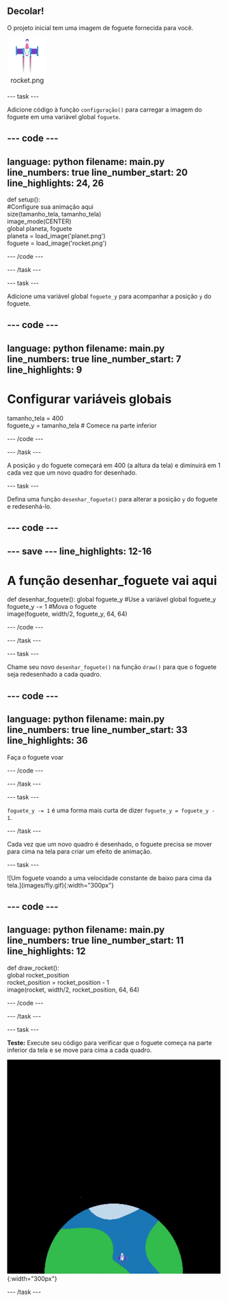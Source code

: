 ## Decolar!

O projeto inicial tem uma imagem de foguete fornecida para você.

![Imagem do foguete na biblioteca de imagens Trinket.](images/rocket_image.png)

--- task ---

Adicione código à função `configuração()` para carregar a imagem do foguete em uma variável global `foguete`.

<div class="c-project-code">

--- code ---
---
language: python filename: main.py line_numbers: true line_number_start: 20
line_highlights: 24, 26
---

def setup():   
#Configure sua animação aqui   
size(tamanho_tela, tamanho_tela)   
image_mode(CENTER)   
global planeta, foguete   
planeta = load_image('planet.png')    
foguete = load_image('rocket.png')

--- /code ---

--- /task ---

--- task ---

Adicione uma variável global `foguete_y` para acompanhar a posição `y` do foguete.

--- code ---
---
language: python filename: main.py line_numbers: true line_number_start: 7
line_highlights: 9
---

# Configurar variáveis globais
tamanho_tela = 400    
foguete_y = tamanho_tela # Comece na parte inferior

--- /code ---

--- /task ---


A posição `y` do foguete começará em 400 (a altura da tela) e diminuirá em 1 cada vez que um novo quadro for desenhado.

--- task ---

Defina uma função `desenhar_foguete()` para alterar a posição `y` do foguete e redesenhá-lo.

--- code ---
---
--- save ---
line_highlights: 12-16
---

# A função desenhar_foguete vai aqui
def desenhar_foguete(): global foguete_y #Use a variável global foguete_y    
foguete_y -= 1 #Mova o foguete    
image(foguete, width/2, foguete_y, 64, 64)


--- /code ---

--- /task ---

--- task ---

Chame seu novo `desenhar_foguete()` na função `draw()` para que o foguete seja redesenhado a cada quadro.

--- code ---
---
language: python filename: main.py line_numbers: true line_number_start: 33
line_highlights: 36
---

Faça o foguete voar


--- /code ---

--- /task ---

--- task ---

`foguete_y -= 1` é uma forma mais curta de dizer `foguete_y = foguete_y - 1`.

--- /task ---


Cada vez que um novo quadro é desenhado, o foguete precisa se mover para cima na tela para criar um efeito de animação.


--- task ---

!\[Um foguete voando a uma velocidade constante de baixo para cima da tela.\](images/fly.gif){:width="300px"}


--- code ---
---
language: python filename: main.py line_numbers: true line_number_start: 11
line_highlights: 12
---

def draw_rocket():   
global rocket_position     
rocket_position = rocket_position - 1    
image(rocket, width/2, rocket_position, 64, 64)

--- /code ---

--- /task ---


--- task ---

**Teste:** Execute seu código para verificar que o foguete começa na parte inferior da tela e se move para cima a cada quadro.


![Imagem do foguete a meio caminho da tela.](images/fly.gif){:width="300px"}

--- /task ---

